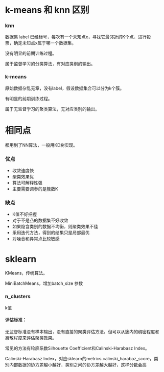 # k-means 和 knn 区别

### knn

数据集 label 已经标号，每次有一个未知点x，寻找它最邻近的K个点，进行投票，确定未知点x属于哪一个数据集。

没有明显的前期训练过程。

属于监督学习的分类算法，有对应类别的输出。

### k-means

原始数据杂乱无章，没有label，假设数据集合可以分为k个簇。

有明显的前期训练过程。

属于无监督学习的聚类算法，无对应类别的输出。

# 相同点

都用到了NN算法，一般用KD树实现。

### 优点

* 收敛速度快
* 聚类效果优
* 算法可解释性强
* 主要需要调参的是簇数K

### 缺点

* K值不好把握
* 对于不是凸的数据集不好收敛
* 如果隐含类别的数据不均衡，则聚类效果不佳
* 采用迭代方法，得到的结果只是局部最优
* 对噪音和异常点比较敏感



# sklearn

KMeans，传统算法。

MiniBatchMeans，增加batch\_size 参数



### n\_clusters

k值

#### 评估标准：

无监督标准没有样本输出，没有直接的聚类评估方法。但可以从簇内的稠密程度和离散程度来评估聚类效果。

常见的方法有轮廓系数Silhouette Coefficient和Calinski-Harabasz Index。

Calinski-Harabasz Index，对应sklearn的metrics.calinski\_harabaz\_score，类别内部数据的协方差越小越好，类别之间的协方差越大越好，这样分数会高



























